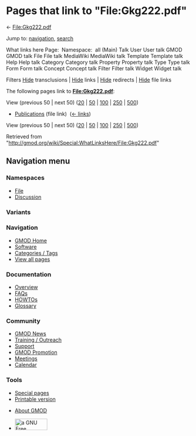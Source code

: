 <div id="mw-page-base" class="noprint">

</div>

<div id="mw-head-base" class="noprint">

</div>

<div id="content" class="mw-body" role="main">

<span id="top"></span>

<div id="mw-js-message" style="display:none;">

</div>



# <span dir="auto">Pages that link to "File:Gkg222.pdf"</span>

<div id="bodyContent">

<div id="contentSub">

← [File:Gkg222.pdf](/wiki/File:Gkg222.pdf "File:Gkg222.pdf")

</div>

<div id="jump-to-nav" class="mw-jump">

Jump to: [navigation](#mw-navigation), [search](#p-search)

</div>

<div id="mw-content-text">

What links here Page:  Namespace:  all (Main) Talk User User talk GMOD
GMOD talk File File talk MediaWiki MediaWiki talk Template Template talk
Help Help talk Category Category talk Property Property talk Type Type
talk Form Form talk Concept Concept talk Filter Filter talk Widget
Widget talk

Filters
[Hide](/mediawiki/index.php?title=Special:WhatLinksHere/File:Gkg222.pdf&hidetrans=1 "Special:WhatLinksHere/File:Gkg222.pdf")
transclusions \|
[Hide](/mediawiki/index.php?title=Special:WhatLinksHere/File:Gkg222.pdf&hidelinks=1 "Special:WhatLinksHere/File:Gkg222.pdf")
links \|
[Hide](/mediawiki/index.php?title=Special:WhatLinksHere/File:Gkg222.pdf&hideredirs=1 "Special:WhatLinksHere/File:Gkg222.pdf")
redirects \|
[Hide](/mediawiki/index.php?title=Special:WhatLinksHere/File:Gkg222.pdf&hideimages=1 "Special:WhatLinksHere/File:Gkg222.pdf")
file links

The following pages link to
**[File:Gkg222.pdf](/wiki/File:Gkg222.pdf "File:Gkg222.pdf")**:

View (previous 50 \| next 50)
([20](/mediawiki/index.php?title=Special:WhatLinksHere/File:Gkg222.pdf&limit=20 "Special:WhatLinksHere/File:Gkg222.pdf")
\|
[50](/mediawiki/index.php?title=Special:WhatLinksHere/File:Gkg222.pdf&limit=50 "Special:WhatLinksHere/File:Gkg222.pdf")
\|
[100](/mediawiki/index.php?title=Special:WhatLinksHere/File:Gkg222.pdf&limit=100 "Special:WhatLinksHere/File:Gkg222.pdf")
\|
[250](/mediawiki/index.php?title=Special:WhatLinksHere/File:Gkg222.pdf&limit=250 "Special:WhatLinksHere/File:Gkg222.pdf")
\|
[500](/mediawiki/index.php?title=Special:WhatLinksHere/File:Gkg222.pdf&limit=500 "Special:WhatLinksHere/File:Gkg222.pdf"))

- [Publications](/wiki/Publications "Publications") (file link) ‎
  <span class="mw-whatlinkshere-tools">([←
  links](/mediawiki/index.php?title=Special:WhatLinksHere&target=Publications "Special:WhatLinksHere"))</span>

View (previous 50 \| next 50)
([20](/mediawiki/index.php?title=Special:WhatLinksHere/File:Gkg222.pdf&limit=20 "Special:WhatLinksHere/File:Gkg222.pdf")
\|
[50](/mediawiki/index.php?title=Special:WhatLinksHere/File:Gkg222.pdf&limit=50 "Special:WhatLinksHere/File:Gkg222.pdf")
\|
[100](/mediawiki/index.php?title=Special:WhatLinksHere/File:Gkg222.pdf&limit=100 "Special:WhatLinksHere/File:Gkg222.pdf")
\|
[250](/mediawiki/index.php?title=Special:WhatLinksHere/File:Gkg222.pdf&limit=250 "Special:WhatLinksHere/File:Gkg222.pdf")
\|
[500](/mediawiki/index.php?title=Special:WhatLinksHere/File:Gkg222.pdf&limit=500 "Special:WhatLinksHere/File:Gkg222.pdf"))

</div>

<div class="printfooter">

Retrieved from
"<http://gmod.org/wiki/Special:WhatLinksHere/File:Gkg222.pdf>"

</div>

<div id="catlinks" class="catlinks catlinks-allhidden">

</div>

<div class="visualClear">

</div>

</div>

</div>

<div id="mw-navigation">

## Navigation menu

<div id="mw-head">



<div id="left-navigation">

<div id="p-namespaces" class="vectorTabs" role="navigation"
aria-labelledby="p-namespaces-label">

### Namespaces

- <span id="ca-nstab-image"><a href="/wiki/File:Gkg222.pdf" accesskey="c"
  title="View the file page [c]">File</a></span>
- <span id="ca-talk"><a
  href="/mediawiki/index.php?title=File_talk:Gkg222.pdf&amp;action=edit&amp;redlink=1"
  accesskey="t"
  title="Discussion about the content page [t]">Discussion</a></span>

</div>

<div id="p-variants" class="vectorMenu emptyPortlet" role="navigation"
aria-labelledby="p-variants-label">

### 

### Variants[](#)

<div class="menu">

</div>

</div>

</div>

<div id="right-navigation">





</div>



</div>

</div>

</div>

<div id="mw-panel">

<div id="p-logo" role="banner">

<a href="/wiki/Main_Page"
style="background-image: url(http://gmod.org/images/GMOD-cogs.png);"
title="Visit the main page"></a>

</div>

<div id="p-Navigation" class="portal" role="navigation"
aria-labelledby="p-Navigation-label">

### Navigation

<div class="body">

- <span id="n-GMOD-Home">[GMOD Home](/wiki/Main_Page)</span>
- <span id="n-Software">[Software](/wiki/GMOD_Components)</span>
- <span id="n-Categories-.2F-Tags">[Categories /
  Tags](/wiki/Categories)</span>
- <span id="n-View-all-pages">[View all
  pages](/wiki/Special:AllPages)</span>

</div>

</div>

<div id="p-Documentation" class="portal" role="navigation"
aria-labelledby="p-Documentation-label">

### Documentation

<div class="body">

- <span id="n-Overview">[Overview](/wiki/Overview)</span>
- <span id="n-FAQs">[FAQs](/wiki/Category:FAQ)</span>
- <span id="n-HOWTOs">[HOWTOs](/wiki/Category:HOWTO)</span>
- <span id="n-Glossary">[Glossary](/wiki/Glossary)</span>

</div>

</div>

<div id="p-Community" class="portal" role="navigation"
aria-labelledby="p-Community-label">

### Community

<div class="body">

- <span id="n-GMOD-News">[GMOD News](/wiki/GMOD_News)</span>
- <span id="n-Training-.2F-Outreach">[Training /
  Outreach](/wiki/Training_and_Outreach)</span>
- <span id="n-Support">[Support](/wiki/Support)</span>
- <span id="n-GMOD-Promotion">[GMOD
  Promotion](/wiki/GMOD_Promotion)</span>
- <span id="n-Meetings">[Meetings](/wiki/Meetings)</span>
- <span id="n-Calendar">[Calendar](/wiki/Calendar)</span>

</div>

</div>

<div id="p-tb" class="portal" role="navigation"
aria-labelledby="p-tb-label">

### Tools

<div class="body">

- <span id="t-specialpages"><a href="/wiki/Special:SpecialPages" accesskey="q"
  title="A list of all special pages [q]">Special pages</a></span>
- <span id="t-print"><a
  href="/mediawiki/index.php?title=Special:WhatLinksHere/File:Gkg222.pdf&amp;printable=yes"
  rel="alternate" accesskey="p"
  title="Printable version of this page [p]">Printable version</a></span>

</div>

</div>

</div>

</div>

<div id="footer" role="contentinfo">

- <span id="footer-places-about">[About
  GMOD](/wiki/GMOD:About "GMOD:About")</span>

<!-- -->

- <span id="footer-copyrightico">[<img src="http://www.gnu.org/graphics/gfdl-logo-small.png" width="88"
  height="31" alt="a GNU Free Documentation License" />](http://www.gnu.org/licenses/fdl-1.3.html)</span>


<div style="clear:both">

</div>

</div>
